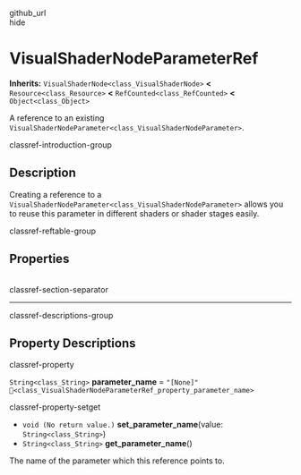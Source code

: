 github\_url  
hide

# VisualShaderNodeParameterRef

**Inherits:** `VisualShaderNode<class_VisualShaderNode>` **&lt;**
`Resource<class_Resource>` **&lt;** `RefCounted<class_RefCounted>`
**&lt;** `Object<class_Object>`

A reference to an existing
`VisualShaderNodeParameter<class_VisualShaderNodeParameter>`.

classref-introduction-group

## Description

Creating a reference to a
`VisualShaderNodeParameter<class_VisualShaderNodeParameter>` allows you
to reuse this parameter in different shaders or shader stages easily.

classref-reftable-group

## Properties

<table>
<tbody>
<tr>
</tr>
</tbody>
</table>

classref-section-separator

------------------------------------------------------------------------

classref-descriptions-group

## Property Descriptions

classref-property

`String<class_String>` **parameter\_name** = `"[None]"`
`🔗<class_VisualShaderNodeParameterRef_property_parameter_name>`

classref-property-setget

-   `void (No return value.)` **set\_parameter\_name**(value:
    `String<class_String>`)
-   `String<class_String>` **get\_parameter\_name**()

The name of the parameter which this reference points to.
